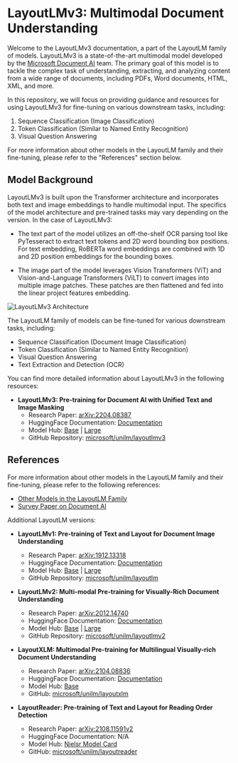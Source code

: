 # LayoutLMv3: Multimodal Document Understanding

Welcome to the LayoutLMv3 documentation, a part of the LayoutLM family of models. LayoutLMv3 is a state-of-the-art multimodal model developed by the [Microsoft Document AI](https://www.microsoft.com/en-us/research/project/document-ai/overview/) team. The primary goal of this model is to tackle the complex task of understanding, extracting, and analyzing content from a wide range of documents, including PDFs, Word documents, HTML, XML, and more.

In this repository, we will focus on providing guidance and resources for using LayoutLMv3 for fine-tuning on various downstream tasks, including:

1. Sequence Classification (Image Classification)
2. Token Classification (Similar to Named Entity Recognition)
3. Visual Question Answering

For more information about other models in the LayoutLM family and their fine-tuning, please refer to the "References" section below.

## Model Background

LayoutLMv3 is built upon the Transformer architecture and incorporates both text and image embeddings to handle multimodal input. The specifics of the model architecture and pre-trained tasks may vary depending on the version. In the case of LayoutLMv3:

- The text part of the model utilizes an off-the-shelf OCR parsing tool like PyTesseract to extract text tokens and 2D word bounding box positions. For text embedding, RoBERTa word embeddings are combined with 1D and 2D position embeddings for the bounding boxes.

- The image part of the model leverages Vision Transformers (ViT) and Vision-and-Language Transformers (ViLT) to convert images into multiple image patches. These patches are then flattened and fed into the linear project features embedding.

![LayoutLMv3 Architecture](https://th.bing.com/th/id/OIP.w_g_vDT2F6TXkJQVkYX4rAHaFq?pid=ImgDet&rs=1)

The LayoutLM family of models can be fine-tuned for various downstream tasks, including:
- Sequence Classification (Document Image Classification)
- Token Classification (Similar to Named Entity Recognition)
- Visual Question Answering
- Text Extraction and Detection (OCR)

You can find more detailed information about LayoutLMv3 in the following resources:

- **LayoutLMv3: Pre-training for Document AI with Unified Text and Image Masking**
  - Research Paper: [arXiv:2204.08387](https://arxiv.org/abs/2204.08387)
  - HuggingFace Documentation: [Documentation](https://huggingface.co/docs/transformers/model_doc/layoutlmv3)
  - Model Hub: [Base](https://huggingface.co/microsoft/layoutlmv3-base) | [Large](https://huggingface.co/microsoft/layoutlmv3-large)
  - GitHub Repository: [microsoft/unilm/layoutlmv3](https://github.com/microsoft/unilm/tree/master/layoutlmv3)

## References

For more information about other models in the LayoutLM family and their fine-tuning, please refer to the following references:

- [Other Models in the LayoutLM Family](https://github.com/NielsRogge/Transformers-Tutorials/tree/master)
- [Survey Paper on Document AI](https://arxiv.org/abs/2111.08609)

Additional LayoutLM versions:

- **LayoutLMv1: Pre-training of Text and Layout for Document Image Understanding**
  - Research Paper: [arXiv:1912.13318](https://arxiv.org/abs/1912.13318)
  - HuggingFace Documentation: [Documentation](https://huggingface.co/docs/transformers/model_doc/layoutlm)
  - Model Hub: [Base](https://huggingface.co/microsoft/layoutlm-base-uncased) | [Large](https://huggingface.co/microsoft/layoutlm-large-uncased)
  - GitHub Repository: [microsoft/unilm/layoutlm](https://github.com/microsoft/unilm/tree/master/layoutlm)

- **LayoutLMv2: Multi-modal Pre-training for Visually-Rich Document Understanding**
  - Research Paper: [arXiv:2012.14740](https://arxiv.org/abs/2012.14740)
  - HuggingFace Documentation: [Documentation](https://huggingface.co/docs/transformers/model_doc/layoutlmv2)
  - Model Hub: [Base](https://huggingface.co/microsoft/layoutlmv2-base-uncased) | [Large](https://huggingface.co/microsoft/layoutlmv2-large-uncased)
  - GitHub Repository: [microsoft/unilm/layoutlmv2](https://github.com/microsoft/unilm/tree/master/layoutlmv2)

- __LayoutXLM: Multimodal Pre-training for Multilingual Visually-rich Document Understanding__
    - Research Paper: [arXiv:2104.08836](https://arxiv.org/abs/2104.08836)
    - HuggingFace Documentation: [Documentation](https://huggingface.co/docs/transformers/model_doc/layoutxlm)
    - Model Hub: [Base](https://huggingface.co/microsoft/layoutxlm-base)
    - GitHub: [microsoft/unilm/layoutxlm](https://github.com/microsoft/unilm/tree/master/layoutxlm)

- __LayoutReader: Pre-training of Text and Layout for Reading Order Detection__
    - Research Paper: [arXiv:2108.11591v2](https://arxiv.org/abs/2108.11591v2)
    - HuggingFace Documentation: N/A
    - Model Hub: [Nielsr Model Card](https://huggingface.co/nielsr/layoutreader-readingbank)
    - GitHub: [microsoft/unilm/layoutreader](https://github.com/microsoft/unilm/tree/master/layoutreader)